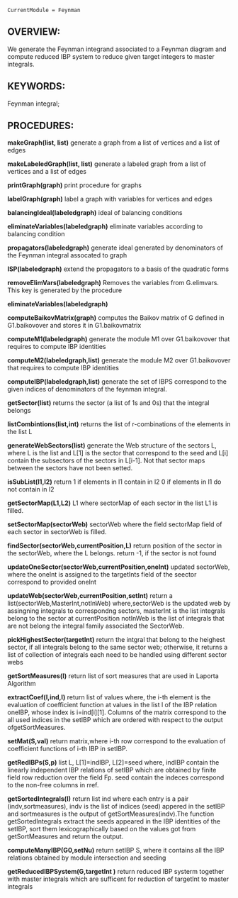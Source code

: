 ```@meta
CurrentModule = Feynman
```
## OVERVIEW:

We generate the Feynman integrand associated to a Feynman diagram and compute reduced IBP system to reduce given target integers to master integrals.

## KEYWORDS:

Feynman integral;

## PROCEDURES:

**makeGraph(list, list)**                                   generate a graph from a list of vertices and a list of edges

**makeLabeledGraph(list, list)**                            generate a labeled graph from a list of vertices and a list of edges

**printGraph(graph)**                                       print procedure for graphs

**labelGraph(graph)**                                       label a graph with variables for vertices and edges

**balancingIdeal(labeledgraph)**                            ideal of balancing conditions

**eliminateVariables(labeledgraph)**                        eliminate variables according to balancing condition

**propagators(labeledgraph)**         	                    generate ideal generated by denominators of the Feynman integral assocated to graph

**ISP(labeledgraph)**			                                  extend the propagators to a basis of the quadratic forms

**removeElimVars(labeledgraph)**                            Removes the variables from G.elimvars. This key is generated by the procedure 

**eliminateVariables(labeledgraph)**

**computeBaikovMatrix(graph)**                              computes the Baikov matrix of G defined in G1.baikovover and stores it in G1.baikovmatrix

**computeM1(labeledgraph)**                                 generate the module M1 over G1.baikovover that requires to compute IBP identities 

**computeM2(labeledgraph,list)**                            generate the module M2 over G1.baikovover that requires to compute IBP identities 

**computeIBP(labeledgraph,list)**                           generate the set of IBPS correspond to the given indices of denominators of the feynman 
                                                            integral.

**getSector(list)**                                         returns the sector (a list of 1s and 0s) that the integral belongs

**listCombintions(list,int)**                               returns the list of r-combinations of the elements in the list L

**generateWebSectors(list)**                                generate the Web structure of the sectors L, where L is the list and L[1] is the sector 
                                                            that correspond to the seed and L[i]  contain the subsectors of the sectors in L[i-1]. Not 
                                                            that sector maps between the sectors have not been setted.

**isSubList(l1,l2)**                                        return 1 if elements in l1 contain in l2  0 if elements in l1 do not contain in l2

**getSectorMap(L1,L2)**                                     L1 where sectorMap  of each sector in the list L1 is filled.

**setSectorMap(sectorWeb)**                                 sectorWeb where the field sectorMap field of each sector in sectorWeb is filled.

**findSector(sectorWeb,currentPosition,L)**                 return position of the sector in the sectorWeb, where the L belongs. return -1, if the 
                                                            sector is not found

**updateOneSector(sectorWeb,currentPosition,oneInt)**       updated sectorWeb, where the oneInt is assigned to the targetInts field of the seector 
                                                            correspond to provided oneInt

**updateWeb(sectorWeb,currentPosition,setInt)**             return a list(sectorWeb,MasterInt,notInWeb) where,sectorWeb is the updated web by assingning 
                                                            integrals to correspondng sectors, masterInt is the list integrals belong to the sector at 
                                                            currentPosition notInWeb is the list of integrals that are not belong the integral family 
                                                            associated the SectorWeb.

**pickHighestSector(targetInt)**                            return the intgral that belong to the heighest sector, if all integrals belong to the same 
                                                            sector web; otherwise, it returns a list of collection of integrals each need to be handled 
                                                            using different sector webs

**getSortMeasures(l)**                                      return list of sort measures that are used in Laporta Algorithm

**extractCoef(I,ind,l)**                                    return list of values where, the i-th element is the evaluation of coefficient function  at 
                                                            values in the list l of the IBP relation oneIBP, whose index is i=ind[i][1]. Columns of the 
                                                            matrix correspond to the all used indices in the setIBP which are ordered with respect to the 
                                                            output ofgetSortMeasures.

**setMat(S,val)**                                           return matrix,where i-th row correspond to the evaluation of coefficient functions of i-th 
                                                            IBP in setIBP. 

**getRedIBPs(S,p)**                                         list L, L[1]=indIBP, L[2]=seed where, indIBP contain the linearly independent IBP relations 
                                                            of setIBP which are obtained by finite field row reduction over the field Fp. seed contain 
                                                            the indeces correspond to the non-free columns in rref.

**getSortedIntegrals(I)**                                   return list ind where each entry is a pair (indv,sortmeasures), indv is the list of indices
                                                            (seed) appered in the setIBP and sortmeasures is the output of getSortMeasures(indv).The 
                                                            function getSortedIntegrals extract the seeds appeared in the IBP identities of the setIBP, 
                                                            sort them lexicographically based on the values got from getSortMeasures and return the 
                                                            output.

**computeManyIBP(G0,setNu)**                                return setIBP S, where it contains all the IBP relations obtained by module intersection and 
                                                            seeding

**getReducedIBPSystem(G,targetInt )**                       return reduced IBP systerm together with master integrals which are sufficent for reduction 
                                                            of targetInt to master integrals





